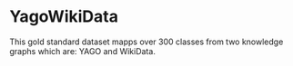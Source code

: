 # YagoWikiData

This gold standard dataset mapps over 300 classes from two knowledge graphs which are: YAGO and WikiData.
